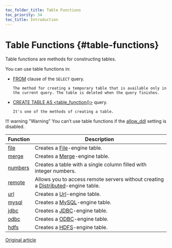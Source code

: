 ```yaml
---
toc_folder_title: Table Functions
toc_priority: 34
toc_title: Introduction
---
```


# Table Functions {#table-functions}

Table functions are methods for constructing tables.

You can use table functions in:

-   [FROM](../statements/select.md#select-from) clause of the `SELECT` query.

        The method for creating a temporary table that is available only in the current query. The table is deleted when the query finishes.

-   [CREATE TABLE AS \<table\_function()\>](../statements/create.md#create-table-query) query.

        It's one of the methods of creating a table.

!!! warning "Warning"
    You can’t use table functions if the [allow\_ddl](../../operations/settings/permissions_for_queries.md#settings_allow_ddl) setting is disabled.

| Function              | Description                                                                                                                            |
|---------------|----------------------------------------------------------------------------------|
| [file](file.md)       | Creates a [File](../../engines/table_engines/special/file.md)-engine table.                                                            |
| [merge](merge.md)     | Creates a [Merge](../../engines/table_engines/special/merge.md)-engine table.                                                          |
| [numbers](numbers.md) | Creates a table with a single column filled with integer numbers.                                                                      |
| [remote](remote.md)   | Allows you to access remote servers without creating a [Distributed](../../engines/table_engines/special/distributed.md)-engine table. |
| [url](url.md)         | Creates a [Url](../../engines/table_engines/special/url.md)-engine table.                                                              |
| [mysql](mysql.md)     | Creates a [MySQL](../../engines/table_engines/integrations/mysql.md)-engine table.                                                     |
| [jdbc](jdbc.md)       | Creates a [JDBC](../../engines/table_engines/integrations/jdbc.md)-engine table.                                                       |
| [odbc](odbc.md)       | Creates a [ODBC](../../engines/table_engines/integrations/odbc.md)-engine table.                                                       |
| [hdfs](hdfs.md)       | Creates a [HDFS](../../engines/table_engines/integrations/hdfs.md)-engine table.                                                       |

[Original article](https://clickhouse.tech/docs/en/query_language/table_functions/) <!--hide-->
